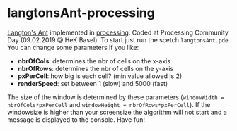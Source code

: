 # langtonsAnt-processing
[Langton's Ant](https://en.wikipedia.org/wiki/Langton%27s_ant) implemented in [processing](https://processing.org/). Coded at Processing Community Day (09.02.2019 @ HeK Basel). To start just run the scetch `langtonsAnt.pde`. You can change some parameters if you like:
- **nbrOfCols**: determines the nbr of cells on the x-axis
- **nbrOfRows**: determines the nbr of cells on the y-axis
- **pxPerCell**:  how big is each cell? (min value allowed is 2)
- **renderSpeed**: set between 1 (slow) and 5000 (fast)

The size of the window is determined by these parameters (`windowWidth = nbrOfCols*pxPerCell` and `windowHeight = nbrOfRows*pxPerCell`). If the windowsize is higher than your screensize the algorithm will not start and a message is displayed to the console. Have fun!
